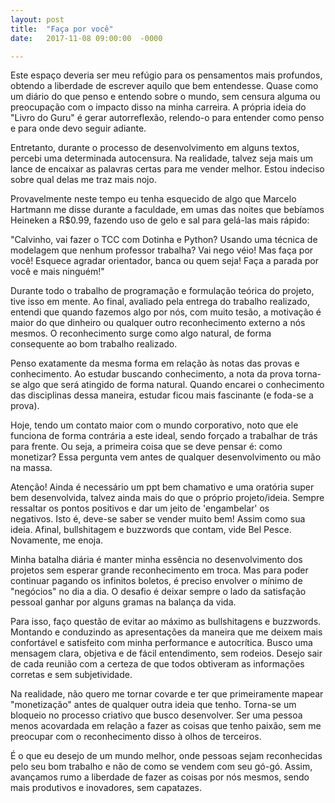 ```yaml
---
layout: post
title:  "Faça por você"
date:   2017-11-08 09:00:00  -0000

---
```


Este espaço deveria ser meu refúgio para os pensamentos mais profundos, obtendo a liberdade de escrever aquilo que bem entendesse. Quase como um diário do que penso e entendo sobre o mundo, sem censura alguma ou preocupação com o impacto disso na minha carreira. A própria ideia do "Livro do Guru" é gerar autorreflexão, relendo-o para entender como penso e para onde devo seguir adiante.

Entretanto, durante o processo de desenvolvimento em alguns textos, percebi uma determinada autocensura. Na realidade, talvez seja mais um lance de encaixar as palavras certas para me vender melhor. Estou indeciso sobre qual delas me traz mais nojo.

Provavelmente neste tempo eu tenha esquecido de algo que Marcelo Hartmann me disse durante a faculdade, em umas das noites que bebíamos Heineken a R$0.99, fazendo uso de gelo e sal para gelá-las mais rápido:

"Calvinho, vai fazer o TCC com Dotinha e Python? Usando uma técnica de modelagem que nenhum professor trabalha? Vai nego véio! Mas faça por você! Esquece agradar orientador, banca ou quem seja! Faça a parada por você e mais ninguém!"

Durante todo o trabalho de programação e formulação teórica do projeto, tive isso em mente. Ao final, avaliado pela entrega do trabalho realizado, entendi que quando fazemos algo por nós, com muito tesão, a motivação é maior do que dinheiro ou qualquer outro reconhecimento externo a nós mesmos. O reconhecimento surge como algo natural, de forma consequente ao bom trabalho realizado.

Penso exatamente da mesma forma em relação às notas das provas e conhecimento. Ao estudar buscando conhecimento, a nota da prova torna-se algo que será atingido de forma natural. Quando encarei o conhecimento das disciplinas dessa maneira, estudar ficou mais fascinante (e foda-se a prova).

Hoje, tendo um contato maior com o mundo corporativo, noto que ele funciona de forma contrária a este ideal, sendo forçado a trabalhar de trás para frente. Ou seja, a primeira coisa que se deve pensar é: como monetizar? Essa pergunta vem antes de qualquer desenvolvimento ou mão na massa.

Atenção! Ainda é necessário um ppt bem chamativo e uma oratória super bem desenvolvida, talvez ainda mais do que o próprio projeto/ideia. Sempre ressaltar os pontos positivos e dar um jeito de 'engambelar' os negativos. Isto é, deve-se saber se vender muito bem! Assim como sua ideia. Afinal, bullshitagem e buzzwords que contam, vide Bel Pesce. Novamente, me enoja.

Minha batalha diária é manter minha essência no desenvolvimento dos projetos sem esperar grande reconhecimento em troca. Mas para poder continuar pagando os infinitos boletos, é preciso envolver o mínimo de "negócios" no dia a dia. O desafio é deixar sempre o lado da satisfação pessoal ganhar por alguns gramas na balança da vida.

Para isso, faço questão de evitar ao máximo as bullshitagens e buzzwords. Montando e conduzindo as apresentações da maneira que me deixem mais confortável e satisfeito com minha performance e autocrítica. Busco uma mensagem clara, objetiva e de fácil entendimento, sem rodeios. Desejo sair de cada reunião com a certeza de que todos obtiveram as informações corretas e sem subjetividade.

Na realidade, não quero me tornar covarde e ter que primeiramente mapear "monetização" antes de qualquer outra ideia que tenho. Torna-se um bloqueio no processo criativo que busco desenvolver. Ser uma pessoa menos acovardada em relação a fazer as coisas que tenho paixão, sem me preocupar com o reconhecimento disso à olhos de terceiros.

É o que eu desejo de um mundo melhor, onde pessoas sejam reconhecidas pelo seu bom trabalho e não de como se vendem com seu gó-gó. Assim, avançamos rumo a liberdade de fazer as coisas por nós mesmos, sendo mais produtivos e inovadores, sem capatazes.